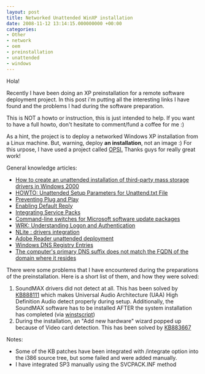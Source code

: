 ```yaml
---
layout: post
title: Networked Unattended WinXP installation
date: 2008-11-12 13:14:15.000000000 +00:00
categories:
- Other
- network
- oem
- preinstallation
- unattended
- windows
---
```

<p>Hola!</p>
<p>Recently I have been doing an XP preinstallation for a remote software deployment project. In this post i'm putting all the interesting links I have found and the problems I had during the software preparation.</p>
<p>This is NOT a howto or instruction, this is just intended to help. If you want to have a full howto, don't hesitate to comment/fund a coffee for me :)<br />
<!--more--></p>
<p>As a hint, the project is to deploy a networked Windows XP installation from a Linux machine. But, warning, deploy <strong>an installation</strong>, not an image :) For this urpose, I have used a project called <a title="OPSI" href="http://opsi.org" target="_blank">OPSI.</a> Thanks guys for really great work!</p>
<p>General knowledge articles:</p>
<ul>
<li><a href="http://support.microsoft.com/?kbid=288344" target="_blank">How to create an unattended installation of third-party mass storage drivers in Windows 2000</a></li>
<li><a href="http://support.microsoft.com/kb/155197" target="_blank">HOWTO: Unattended Setup Parameters for Unattend.txt File</a></li>
<li><a href="http://msdn.microsoft.com/en-us/library/ms940862.aspx" target="_blank">Preventing Plug and Play</a></li>
<li><a href="http://msdn.microsoft.com/en-us/library/ms940850.aspx " target="_blank">Enabling Default Reply</a></li>
<li><a href="http://unattended.msfn.org/unattended.xp/view/web/24/" target="_blank">Integrating Service Packs</a></li>
<li><a href="http://support.microsoft.com/kb/824687/" target="_blank">Command-line switches for Microsoft software update packages</a></li>
<li><a href="http://technet.microsoft.com/en-us/library/bb457114.aspx" target="_blank">WRK: Understanding Logon and Authentication </a></li>
<li><a href="http://www.nliteos.com/download.html" target="_blank">NLite : drivers integration</a></li>
<li><a href="http://www.adobe.com/support/downloads/detail.jsp?ftpID=3564" target="_blank">Adobe Reader unattended deployment</a></li>
<li><a href="http://technet.microsoft.com/en-us/library/dd197418.aspx" target="_blank">Windows DNS Registry Entries</a></li>
<li><a href="http://technet.microsoft.com/en-us/library/aa998420.aspx" target="_blank">The computer's primary DNS suffix does not match the FQDN of the domain where it resides</a></li>
</ul>
<p>There were some problems that I have encountered during the preparations of the preinstallation. Here is a short list of them, and how they were solved:</p>
<ol>
<li>SoundMAX drivers did not detect at all. This has been solved by <a href="http://support.microsoft.com/default.aspx/kb/888111 " target="_blank">KB888111</a> which makes Universal Audio Architecture (UAA) High Definition Audio detect properly during setup. Additionally, the SoundMAX software has to be installed AFTER the system installation has completed (via <a href="http://download.uib.de/opsi_stable/doku/winst_manual.pdf" target="_blank">winstscript</a>)</li>
<li>During the installation, an "Add new hardware" wizard popped up because of Video card detection. This has been solved by <a href="http://support.microsoft.com/kb/883667" target="_blank">KB883667</a></li>
</ol>
<p>Notes:</p>
<ul>
<li>Some of the KB patches have been integrated with /integrate option into the i386 source tree, but some failed and were added manually.</li>
<li>I have integrated SP3 manually using the SVCPACK.INF method</li>
</ul>
